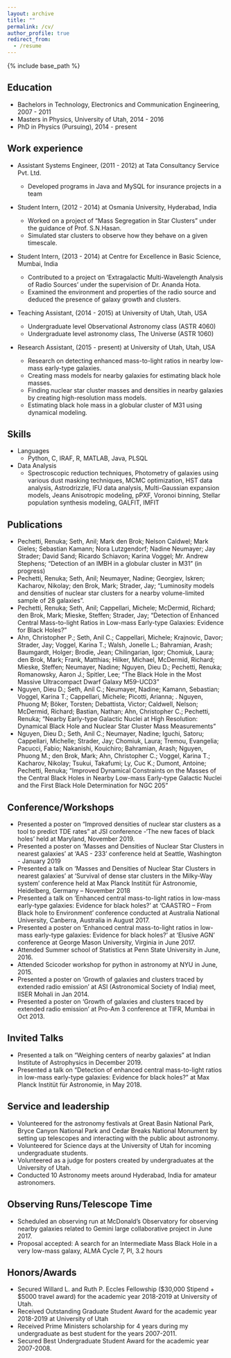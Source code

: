```yaml
---
layout: archive
title: ""
permalink: /cv/
author_profile: true
redirect_from:
  - /resume
---
```


{% include base_path %}

Education
---
* Bachelors in Technology, Electronics and Communication Engineering, 2007 - 2011
* Masters in Physics, University of Utah, 2014 - 2016
* PhD in Physics (Pursuing), 2014 - present

Work experience
---
* Assistant Systems Engineer, (2011 - 2012) at Tata Consultancy Service Pvt. Ltd.
  * Developed programs in Java and MySQL for insurance projects in a team

* Student Intern, (2012 - 2014) at Osmania University, Hyderabad, India
  * Worked on a project of “Mass Segregation in Star Clusters” under the guidance of Prof. S.N.Hasan.
  * Simulated star clusters to observe how they behave on a given timescale.

* Student Intern, (2013 - 2014) at Centre for Excellence in Basic Science, Mumbai, India
  * Contributed to a project on ‘Extragalactic Multi-Wavelength Analysis of Radio Sources’ under the supervision of Dr. Ananda Hota.
  * Examined the environment and properties of the radio source and deduced the presence of galaxy growth and clusters. 
* Teaching Assistant, (2014 - 2015) at University of Utah, Utah, USA
  * Undergraduate level Observational Astronomy class (ASTR 4060)
  * Undergraduate level astronomy class, The Universe (ASTR 1060)
* Research Assistant, (2015 - present) at University of Utah, Utah, USA
  * Research on detecting enhanced mass-to-light ratios in nearby low-mass early-type galaxies. 
  * Creating mass models for nearby galaxies for estimating black hole masses.
  * Finding nuclear star cluster masses and densities in nearby galaxies by creating high-resolution mass models.
  * Estimating black hole mass in a globular cluster of M31 using dynamical modeling.

Skills
---
* Languages
  * Python, C, IRAF, R,  MATLAB, Java, PLSQL
* Data Analysis
  * Spectroscopic reduction techniques, Photometry of galaxies using various dust masking techniques, MCMC optimization, HST data analysis, Astrodrizzle, IFU data analysis, Multi-Gaussian expansion models, Jeans Anisotropic modeling, pPXF, Voronoi binning, Stellar population synthesis modeling, GALFIT, IMFIT

Publications
---
  * Pechetti, Renuka; Seth, Anil; Mark den Brok; Nelson Caldwel; Mark Gieles; Sebastian Kamann; Nora Lutzgendorf; Nadine Neumayer; Jay Strader; David Sand; Ricardo Schiavon; Karina Voggel; Mr. Andrew Stephens; “Detection of an IMBH in a globular cluster in M31” (in progress)
  * Pechetti, Renuka; Seth, Anil; Neumayer, Nadine; Georgiev, Iskren; Kacharov, Nikolay; den Brok, Mark; Strader, Jay; “Luminosity models and densities of nuclear star clusters for a nearby volume-limited sample of 28 galaxies”. 
  * Pechetti, Renuka; Seth, Anil; Cappellari, Michele; McDermid, Richard; den Brok, Mark; Mieske, Steffen; Strader, Jay; “Detection of Enhanced Central Mass-to-light Ratios in Low-mass Early-type Galaxies: Evidence for Black Holes?”
  * Ahn, Christopher P.; Seth, Anil C.; Cappellari, Michele; Krajnovic, Davor; Strader, Jay; Voggel, Karina T.; Walsh, Jonelle L.; Bahramian, Arash; Baumgardt, Holger; Brodie, Jean; Chilingarian, Igor; Chomiuk, Laura; den Brok, Mark; Frank, Matthias; Hilker, Michael, McDermid, Richard; Mieske, Steffen; Neumayer, Nadine; Nguyen, Dieu D.; Pechetti, Renuka; Romanowsky, Aaron J.; Spitler, Lee; “The Black Hole in the Most Massive Ultracompact Dwarf Galaxy M59-UCD3” 
  * Nguyen, Dieu D.; Seth, Anil C.; Neumayer, Nadine; Kamann, Sebastian; Voggel, Karina T.; Cappellari, Michele; Picotti, Arianna; . Nguyen, Phuong M; Böker, Torsten; Debattista, Victor; Caldwell, Nelson; McDermid, Richard; Bastian, Nathan; Ahn, Christopher C.; Pechetti, Renuka; “Nearby Early-type Galactic Nuclei at High Resolution: Dynamical Black Hole and Nuclear Star Cluster Mass Measurements”
  * Nguyen, Dieu D.; Seth, Anil C.; Neumayer, Nadine; Iguchi, Satoru; Cappellari, Michelle; Strader, Jay; Chomiuk, Laura; Tremou, Evangelia; Pacucci, Fabio; Nakanishi, Kouichiro; Bahramian, Arash; Nguyen, Phuong M.; den Brok, Mark; Ahn, Christopher C.; Voggel, Karina T.; Kacharov, Nikolay; Tsukui, Takafumi; Ly, Cuc K.; Dumont, Antoine; Pechetti, Renuka; “Improved Dynamical Constraints on the Masses of the Central Black Holes in Nearby Low-mass Early-type Galactic Nuclei and the First Black Hole Determination for NGC 205”

Conference/Workshops
---
  * Presented a poster on “Improved densities of nuclear star clusters as a tool to predict TDE rates” at JSI conference -‘The new faces of black holes’ held at Maryland, November 2019. 
  * Presented a poster on ‘Masses and Densities of Nuclear Star Clusters in nearest galaxies’ at ‘AAS - 233’ conference held at Seattle, Washington - January 2019
  * Presented a talk on ‘Masses and Densities of Nuclear Star Clusters in nearest galaxies’ at ‘Survival of dense star clusters in the Milky-Way system’ conference held at Max Planck Institüt für Astronomie, Heidelberg, Germany – November 2018
  * Presented a talk on ‘Enhanced central mass-to-light ratios in low-mass early-type galaxies: Evidence for black holes?’  at ‘CAASTRO – From Black hole to Environment’ conference conducted at Australia National University, Canberra, Australia in August 2017.
  * Presented a poster on ‘Enhanced central mass-to-light ratios in low-mass early-type galaxies: Evidence for black holes?’ at ‘Elusive AGN’ conference at George Mason University, Virginia in June 2017.
  * Attended Summer school of Statistics at Penn State University in June, 2016.
  * Attended Scicoder workshop for python in astronomy at NYU in June, 2015.
  * Presented a poster on ‘Growth of galaxies and clusters traced by extended radio emission’ at ASI (Astronomical Society of India) meet, IISER Mohali in Jan 2014.
  * Presented a poster on ‘Growth of galaxies and clusters traced by extended radio emission’ at Pro-Am 3 conference at TIFR, Mumbai in Oct 2013.

Invited Talks
---
  * Presented a talk on “Weighing centers of nearby galaxies” at Indian Institute of Astrophysics in December 2019.
  * Presented a talk on “Detection of enhanced central mass-to-light ratios in low-mass early-type galaxies: Evidence for black holes?” at Max Planck Institüt für Astronomie, in May 2018.

  
Service and leadership
---
  * Volunteered for the astronomy festivals at Great Basin National Park, Bryce Canyon National Park and Cedar Breaks National Monument by setting up telescopes and interacting with the public about astronomy.
  * Volunteered for Science days at the University of Utah for incoming undergraduate students.
  * Volunteered as a judge for posters created by undergraduates at the University of Utah.
  * Conducted 10 Astronomy meets around Hyderabad, India for amateur astronomers. 


Observing Runs/Telescope Time
---
  * Scheduled an observing run at McDonald’s Observatory for observing nearby galaxies related to Gemini large collaborative project in June 2017.
  * Proposal accepted: A search for an Intermediate Mass Black Hole in a very low-mass galaxy, ALMA Cycle 7, PI, 3.2 hours

Honors/Awards
---
  * Secured Willard L. and Ruth P. Eccles Fellowship ($30,000 Stipend + $5000 travel award) for the academic year 2018-2019 at University of Utah. 
  * Received Outstanding Graduate Student Award for the academic year 2018-2019 at University of Utah
  * Received Prime Ministers scholarship for 4 years during my undergraduate as best student for the years 2007-2011. 
  * Secured Best Undergraduate Student Award for the academic year 2007-2008.

